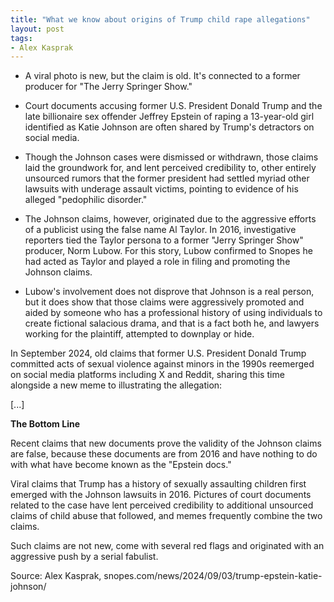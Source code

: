 ```yaml
---
title: "What we know about origins of Trump child rape allegations"
layout: post
tags:
- Alex Kasprak
---
```


- A viral photo is new, but the claim is old. It's connected to a former producer for "The Jerry Springer Show."

- Court documents accusing former U.S. President Donald Trump and the late billionaire sex offender Jeffrey Epstein of raping a 13-year-old girl identified as Katie Johnson are often shared by Trump's detractors on social media.

- Though the Johnson cases were dismissed or withdrawn, those claims laid the groundwork for, and lent perceived credibility to, other entirely unsourced rumors that the former president had settled myriad other lawsuits with underage assault victims, pointing to evidence of his alleged "pedophilic disorder."

- The Johnson claims, however, originated due to the aggressive efforts of a publicist using the false name Al Taylor. In 2016, investigative reporters tied the Taylor persona to a former "Jerry Springer Show" producer, Norm Lubow. For this story, Lubow confirmed to Snopes he had acted as Taylor and played a role in filing and promoting the Johnson claims.

- Lubow's involvement does not disprove that Johnson is a real person, but it does show that those claims were aggressively promoted and aided by someone who has a professional history of using individuals to create fictional salacious drama, and that is a fact both he, and lawyers working for the plaintiff, attempted to downplay or hide.

In September 2024, old claims that former U.S. President Donald Trump committed acts of sexual violence against minors in the 1990s reemerged on social media platforms including X and Reddit, sharing this time alongside a new meme to illustrating the allegation:

[...]

**The Bottom Line**

Recent claims that new documents prove the validity of the Johnson claims are false, because these documents are from 2016 and have nothing to do with what have become known as the "Epstein docs."

Viral claims that Trump has a history of sexually assaulting children first emerged with the Johnson lawsuits in 2016. Pictures of court documents related to the case have lent perceived credibility to additional unsourced claims of child abuse that followed, and memes frequently combine the two claims.

Such claims are not new, come with several red flags and originated with an aggressive push by a serial fabulist.

Source: Alex Kasprak, snopes.com/news/2024/09/03/trump-epstein-katie-johnson/

